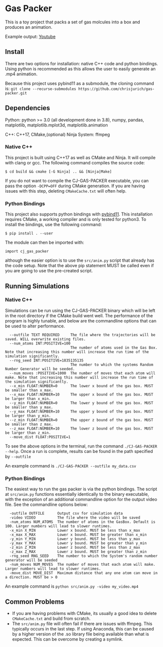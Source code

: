# Gas Packer
This is a toy project that packs a set of gas molcules into a box and produces an animation.

Example output: [Youtube](https://youtu.be/Z7GWBJKAAQQ)
## Install

There are two options for installation: native C++ code and python bindings.
Using python is recommended as this allows the user to easily generate an .mp4 animation. 

Because this project uses pybind11 as a submodule, the cloning command is: `git clone --recurse-submodules https://github.com/chrisjurich/gas-packer.git`

## Dependencies

Python: python >= 3.0 (all development done in 3.8), numpy, pandas, matplotlib, matplotlib.mplot3d, matplotlib.animation

C++: C++17, CMake,(optional) Ninja
System: ffmpeg

### Native C++
This project is built using C++17 as well as CMake and Ninja. It will compile with clang or gcc. The following command compiles the source code:


`$ cd build && cmake [-G Ninja] .. && [Ninja|Make]`

If you do not want to compile the CJ-GAS-PACKER executable, you can pass the option `-DCPP=OFF` during CMake generation.
If you are having issues with this step, deleting `CMakeCache.txt` will often help.

### Python Bindings
This project also supports python bindings with [pybind11](https://github.com/pybind/pybind11). This installation requires CMake, a working compiler and is only tested for python3. To install the bindings, use the following command:


`$ pip install . --user`


The module can then be imported with: 

`import cj_gas_packer`

although the easier option is to use the `src/anim.py` script that already has the code setup.
Note that the above pip statement MUST be called even if you are going to use the pre-created script.
## Running Simulations

### Native C++
Simulations can be run using the CJ-GAS-PACKER binary which will be left in the root directory if the CMake build went well.
The performance of the program is highly tunable, and below are the commandline options that can be used to alter performance.
```
  --outfile TEXT REQUIRED     The file where the trajectories will be saved. WILL overwrite existing files.
  --num_atoms INT:POSITIVE=100
                              The number of atoms used in the Gas Box. Note that increasing this number will increase the run time of the simulation significantly.
  --rng_seed INT:POSITIVE=1835135135
                              The number to which the systems Random Number Generator will be seeded.
  --num_moves :POSITIVE=1000  The number of moves that each atom will make. Note that increasing this number will increase the run time of the simulation significantly.
  --x_min FLOAT:NUMBER=0      The lower x bound of the gas box. MUST be smaller than x_max.
  --x_max FLOAT:NUMBER=10     The upper x bound of the gas box. MUST be larger than x_min.
  --y_min FLOAT:NUMBER=0      The lower y bound of the gas box. MUST be smaller than y_max.
  --y_max FLOAT:NUMBER=10     The upper y bound of the gas box. MUST be larger than y_min.
  --z_min FLOAT:NUMBER=0      The upper z bound of the gas box. MUST be smaller than z_max.
  --z_max FLOAT:NUMBER=10     The lower z bound of the gas box. MUST be larger than z_min.
  --move_dist FLOAT:POSITIVE=1

```
To see the above options in the terminal, run the command `./CJ-GAS-PACKER --help`.
Once a run is complete, results can be found in the path specified by `--outfile`

An example command is `./CJ-GAS-PACKER --outfile my_data.csv`
### Python Bindings

The easiest way to run the gas packer is via the python bindings.
The script at `src/anim.py` functions essentially identically to the binary executable, with the exception of an additional commandline option for the output video file.
See the commandline options below:
```
  -outfile OUTFILE      Output csv for simulation data
  -video VIDEO          The file where the video will be saved
  -num_atoms NUM_ATOMS  The number of atoms in the GasBox. Default is 100. Larger numbers will lead to slower runtimes.
  -x_min X_MIN          Lower x bound. MUST be less than x_max
  -x_max X_MAX          Lower x bound. MUST be greater than x_min
  -y_min Y_MIN          Lower y bound. MUST be less than y_max
  -y_max Y_MAX          Lower y bound. MUST be greater than y_min
  -z_min Z_MIN          Lower z bound. MUST be less than z_max
  -z_max Z_MAX          Lower z bound. MUST be greater than z_min
  -rng_seed RNG_SEED    The number to which the System's random number generator will be seeded
  -num_moves NUM_MOVES  The number of moves that each atom will make. Larger numbers will lead to slower runtimes.
  -move_dist MOVE_DIST  Maximum distance that any one atom can move in a direction. MUST be > 0

```
An example command is `python src/anim.py -video my_video.mp4`
## Common Problems
+ If you are having problems with CMake, its usually a good idea to delete `CMakeCache.txt` and build from scratch.
+ The `src/anim.py` file will often fail if there are issues with ffmpeg. This typically occurs in the last step. If using Anaconda, this can be caused by a higher version of the .so library file being available than what is expected. This can be overcome by creating a symlink.
